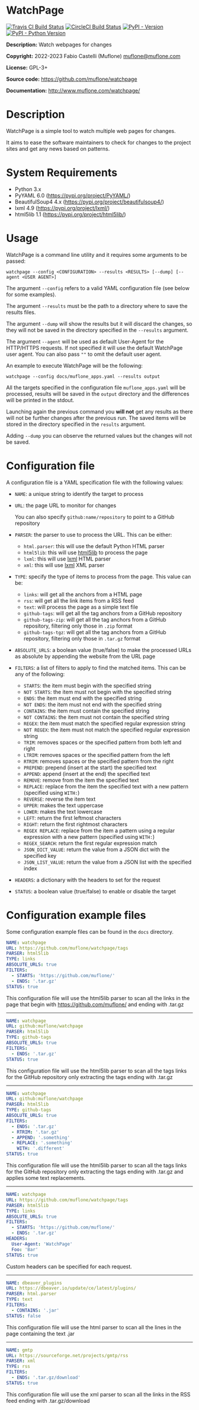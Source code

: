 # WatchPage

[![Travis CI Build Status](https://img.shields.io/travis/com/muflone/watchpage/master.svg)](https://www.travis-ci.com/github/muflone/watchpage)
[![CircleCI Build Status](https://img.shields.io/circleci/project/github/muflone/watchpage/master.svg)](https://circleci.com/gh/muflone/watchpage)
[![PyPI - Version](https://img.shields.io/pypi/v/WatchPage.svg)](https://pypi.org/project/WatchPage/)
[![PyPI - Python Version](https://img.shields.io/pypi/pyversions/WatchPage.svg)](https://pypi.org/project/WatchPage/)

**Description:** Watch webpages for changes

**Copyright:** 2022-2023 Fabio Castelli (Muflone) <muflone@muflone.com>

**License:** GPL-3+

**Source code:** https://github.com/muflone/watchpage

**Documentation:** http://www.muflone.com/watchpage/

# Description

WatchPage is a simple tool to watch multiple web pages for changes.

It aims to ease the software maintainers to check for changes to the project
sites and get any news based on patterns.

# System Requirements

* Python 3.x
* PyYAML 6.0 (https://pypi.org/project/PyYAML/)
* BeautifulSoup4 4.x (https://pypi.org/project/beautifulsoup4/)
* lxml 4.9 (https://pypi.org/project/lxml/)
* html5lib 1.1 (https://pypi.org/project/html5lib/)

# Usage

WatchPage is a command line utility and it requires some arguments to be passed:

`watchpage --config <CONFIGURATION> --results <RESULTS> [--dump] [--agent <USER AGENT>]`

The argument `--config` refers to a valid YAML configuration file
(see below for some examples).

The argument `--results` must be the path to a directory where to save the
results files.

The argument `--dump` will show the results but it will discard the changes, so
they will not be saved in the directory specified in the `--results` argument.

The argument `--agent` will be used as default User-Agent for the HTTP/HTTPS 
requests. If not specified it will use the default WatchPage user agent.
You can also pass `""` to omit the default user agent.

An example to execute WatchPage will be the following:

`watchpage --config docs/muflone_apps.yaml --results output`

All the targets specified in the configuration file `muflone_apps.yaml` will be
processed, results will be saved in the `output` directory and the differences
will be printed in the stdout.

Launching again the previous command you **will not** get any results as there
will not be further changes after the previous run.
The saved items will be stored in the directory specified in the `results`
argument.

Adding `--dump` you can observe the returned values but the changes will not be
saved.

# Configuration file

A configuration file is a YAML specification file with the following values:

- `NAME`: a unique string to identify the target to process
- `URL`: the page URL to monitor for changes

  You can also specify `github:name/repository` to point to a GitHub repository
- `PARSER`: the parser to use to process the URL. This can be either:
  - `html.parser`: this will use the default Python HTML parser
  - `html5lib`: this will use [html5lib](https://pypi.org/project/html5lib/) to
    process the page
  - `lxml`: this will use [lxml](https://lxml.de/) HTML parser
  - `xml`: this will use [lxml](https://lxml.de/) XML parser
- `TYPE`: specify the type of items to process from the page. This value can be:
  - `links`: will get all the anchors from a HTML page
  - `rss`: will get all the link items from a RSS feed
  - `text`: will process the page as a simple text file
  - `github-tags`: will get all the tag anchors from a GitHub repository
  - `github-tags-zip`: will get all the tag anchors from a GitHub repository,
    filtering only those in `.zip` format
  - `github-tags-tgz`: will get all the tag anchors from a GitHub repository,
    filtering only those in `.tar.gz` format
- `ABSOLUTE_URLS`: a boolean value (true/false) to make the processed URLs as
  absolute by appending the website from the URL page
- `FILTERS`: a list of filters to apply to find the matched items. This can be
  any of the following:
  - `STARTS`: the item must begin with the specified string
  - `NOT STARTS`: the item must not begin with the specified string
  - `ENDS`: the item must end with the specified string
  - `NOT ENDS`: the item must not end with the specified string
  - `CONTAINS`: the item must contain the specified string
  - `NOT CONTAINS`: the item must not contain the specified string
  - `REGEX`: the item must match the specified regular expression string
  - `NOT REGEX`: the item must not match the specified regular expression string
  - `TRIM`: removes spaces or the specified pattern from both left and right
  - `LTRIM`: removes spaces or the specified pattern from the left
  - `RTRIM`: removes spaces or the specified pattern from the right
  - `PREPEND`: prepend (insert at the start) the specified text
  - `APPEND`: append (insert at the end) the specified text
  - `REMOVE`: remove from the item the specified text
  - `REPLACE`: replace from the item the specified text with a new pattern
    (specified using `WITH:`)
  - `REVERSE`: reverse the item text
  - `UPPER`: makes the text uppercase
  - `LOWER`: makes the text lowercase
  - `LEFT`: return the first leftmost characters
  - `RIGHT`: return the first rightmost characters
  - `REGEX REPLACE`: replace from the item a pattern using a regular expression
    with a new pattern (specified using `WITH:`)
  - `REGEX_SEARCH`: return the first regular expression match
  - `JSON_DICT_VALUE`: return the value from a JSON dict with the specified key
  - `JSON_LIST_VALUE`: return the value from a JSON list with the specified
    index
- `HEADERS`: a dictionary with the headers to set for the request
- `STATUS`: a boolean value (true/false) to enable or disable the target

# Configuration example files

Some configuration example files can be found in the `docs` directory.

```yaml
NAME: watchpage
URL: https://github.com/muflone/watchpage/tags
PARSER: html5lib
TYPE: links
ABSOLUTE_URLS: true
FILTERS:
  - STARTS: 'https://github.com/muflone/'
  - ENDS: '.tar.gz'
STATUS: true
```

This configuration file will use the html5lib parser to scan all the links in
the page that begin with https://github.com/muflone/ and ending with .tar.gz

---
```yaml
NAME: watchpage
URL: github:muflone/watchpage
PARSER: html5lib
TYPE: github-tags
ABSOLUTE_URLS: true
FILTERS:
  - ENDS: '.tar.gz'
STATUS: true
```

This configuration file will use the html5lib parser to scan all the tags links
for the GitHub repository only extracting the tags ending with .tar.gz

---
```yaml
NAME: watchpage
URL: github:muflone/watchpage
PARSER: html5lib
TYPE: github-tags
ABSOLUTE_URLS: true
FILTERS:
  - ENDS: '.tar.gz'
  - RTRIM: '.tar.gz'
  - APPEND: '.something'
  - REPLACE: '.something'
    WITH: '.different'
STATUS: true
```

This configuration file will use the html5lib parser to scan all the tags links
for the GitHub repository only extracting the tags ending with .tar.gz and
applies some text replacements.

---
```yaml
NAME: watchpage
URL: https://github.com/muflone/watchpage/tags
PARSER: html5lib
TYPE: links
ABSOLUTE_URLS: true
FILTERS:
  - STARTS: 'https://github.com/muflone/'
  - ENDS: '.tar.gz'
HEADERS:
  User-Agent: 'WatchPage'
  Foo: 'Bar'
STATUS: true
```

Custom headers can be specified for each request.

---
```yaml
NAME: dbeaver_plugins
URL: https://dbeaver.io/update/ce/latest/plugins/
PARSER: html.parser
TYPE: text
FILTERS:
  - CONTAINS: '.jar'
STATUS: false
```

This configuration file will use the html parser to scan all the lines in the
page containing the text .jar

---
```yaml
NAME: gmtp
URL: https://sourceforge.net/projects/gmtp/rss
PARSER: xml
TYPE: rss
FILTERS:
  - ENDS: '.tar.gz/download'
STATUS: true
```

This configuration file will use the xml parser to scan all the links in the
RSS feed ending with .tar.gz/download
